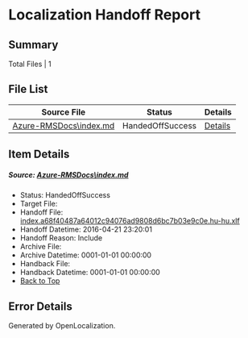# <a name='report-top'></a> Localization Handoff Report

## Summary
 Total Files | 1

## File List
 Source File | Status | Details 
 ----------- | ------ | ------- 
 [Azure-RMSDocs\index.md](https://github.com/Microsoft/Azure-RMSDocs-pr/blob/d545e72831e9d3fe4448680645d955d4c49952d0/Azure-RMSDocs/index.md) | HandedOffSuccess | [Details](#ec455586493217b04b8ada316179b1c1957dac00162)

## Item Details
##### <a name='ec455586493217b04b8ada316179b1c1957dac00162'></a> Source: [Azure-RMSDocs\index.md](https://github.com/Microsoft/Azure-RMSDocs-pr/blob/d545e72831e9d3fe4448680645d955d4c49952d0/Azure-RMSDocs/index.md)
* Status: HandedOffSuccess
* Target File: 
* Handoff File: [index.a68f40487a64012c94076ad9808d6bc7b03e9c0e.hu-hu.xlf](https://github.com/Microsoft/EM.handoff/blob/825a27873639d5fbaa767e8f2bb05378867524f5/ol-handoff/Microsoft/Azure-RMSDocs-pr.hu-hu/master/index.a68f40487a64012c94076ad9808d6bc7b03e9c0e.hu-hu.xlf)
* Handoff Datetime: 2016-04-21 23:20:01
* Handoff Reason: Include
* Archive File: 
* Archive Datetime: 0001-01-01 00:00:00
* Handback File: 
* Handback Datetime: 0001-01-01 00:00:00
* [Back to Top](#report-top)


## Error Details

Generated by OpenLocalization.

